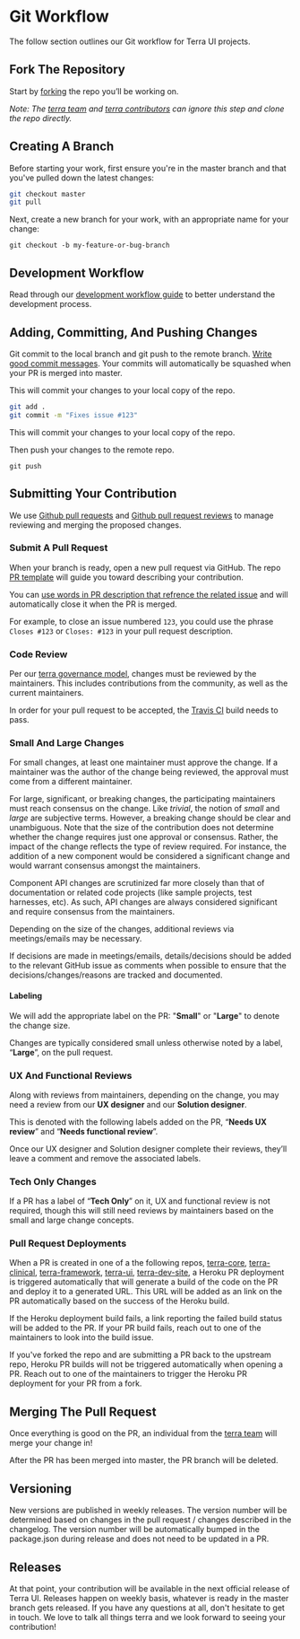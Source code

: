 # Git Workflow
The follow section outlines our Git workflow for Terra UI projects.

## Fork The Repository

Start by [forking](https://help.github.com/articles/fork-a-repo/) the repo you’ll be working on.

_Note: The [terra team](https://github.com/orgs/cerner/teams/terra) and [terra contributors](https://github.com/orgs/cerner/teams/terra-contributors) can ignore this step and clone the repo directly._

## Creating A Branch

Before starting your work, first ensure you're in the master branch and that you've pulled down the latest changes:

```sh
git checkout master
git pull
```

Next, create a new branch for your work, with an appropriate name for your change:

`git checkout -b my-feature-or-bug-branch`

## Development Workflow

Read through our [development workflow guide](#/contributing/terra-ui/developer-workflow) to better understand the development process.

## Adding, Committing, And Pushing Changes

Git commit to the local branch and git push to the remote branch. [Write good commit messages](http://tbaggery.com/2008/04/19/a-note-about-git-commit-messages.html).
Your commits will automatically be squashed when your PR is merged into master.

This will commit your changes to your local copy of the repo.

```sh
git add .
git commit -m "Fixes issue #123"
```

This will commit your changes to your local copy of the repo.

Then push your changes to the remote repo.

`git push`

## Submitting Your Contribution

We use [Github pull requests](https://help.github.com/articles/about-pull-requests/) and [Github pull request reviews](https://help.github.com/articles/about-pull-request-reviews/) to manage reviewing and merging the proposed changes.

### Submit A Pull Request

When your branch is ready, open a new pull request via GitHub. The repo [PR template](https://github.com/cerner/terra-ui/blob/master/.github/PULL_REQUEST_TEMPLATE.md) will guide you toward describing your contribution.

You can [use words in PR description that refrence the related issue](https://help.github.com/articles/closing-issues-using-keywords/) and will automatically close it when the PR is merged.

For example, to close an issue numbered `123`, you could use the phrase `Closes #123` or `Closes: #123` in your pull request description.

### Code Review

Per our [terra governance model](https://github.com/cerner/terra-ui/blob/master/GOVERNANCE.md), changes must be reviewed by the maintainers. This includes contributions from the community, as well as the current maintainers.

In order for your pull request to be accepted, the [Travis CI](https://travis-ci.org/) build needs to pass.

### Small And Large Changes

For small changes, at least one maintainer must approve the change. If a maintainer was the author of the change being reviewed, the approval must come from a different maintainer.

For large, significant, or breaking changes, the participating maintainers must reach consensus on the change. Like *trivial*, the notion of *small* and *large* are subjective terms. However, a breaking change should be clear and unambiguous. Note that the size of the contribution does not determine whether the change requires just one approval or consensus. Rather, the impact of the change reflects the type of review required. For instance, the addition of a new component would be considered a significant change and would warrant consensus amongst the maintainers.

Component API changes are scrutinized far more closely than that of documentation or related code projects (like sample projects, test harnesses, etc). As such, API changes are always considered significant and require consensus from the maintainers.

Depending on the size of the changes, additional reviews via meetings/emails may be necessary.

If decisions are made in meetings/emails, details/decisions should be added to the relevant GitHub issue as comments when possible to ensure that the decisions/changes/reasons are tracked and documented.

#### Labeling

We will add the appropriate label on the PR: "**Small**" or "**Large**" to denote the change size.

Changes are typically considered small unless otherwise noted by a label, “**Large**”, on the pull request.

### UX And Functional Reviews

Along with reviews from maintainers, depending on the change, you may need a review from our **UX designer** and our **Solution designer**.

This is denoted with the following labels added on the PR, “**Needs UX review**” and “**Needs functional review**”.

Once our UX designer and Solution designer complete their reviews, they’ll leave a comment and remove the associated labels.

### Tech Only Changes
If a PR has a label of “**Tech Only**” on it, UX and functional review is not required, though this will still need reviews by maintainers based on the small and large change concepts.

### Pull Request Deployments

When a PR is created in one of a the following repos, [terra-core](https://github.com/cerner/terra-core), [terra-clinical](https://github.com/cerner/terra-clinical), [terra-framework](https://github.com/cerner/terra-framework), [terra-ui](https://github.com/cerner/terra-ui), [terra-dev-site](https://github.com/cerner/terra-dev-site), a Heroku PR deployment is triggered automatically that will generate a build of the code on the PR and deploy it to a generated URL. This URL will be added as an link on the PR automatically based on the success of the Heroku build.

If the Heroku deployment build fails, a link reporting the failed build status will be added to the PR. If your PR build fails, reach out to one of the maintainers to look into the build issue.

If you've forked the repo and are submitting a PR back to the upstream repo, Heroku PR builds will not be triggered automatically when opening a PR. Reach out to one of the maintainers to trigger the Heroku PR deployment for your PR from a fork.

## Merging The Pull Request

Once everything is good on the PR, an individual from the [terra team](https://github.com/orgs/cerner/teams/terra) will merge your change in!

After the PR has been merged into master, the PR branch will be deleted.

## Versioning

New versions are published in weekly releases. The version number will be determined based on changes in the pull request / changes described in the changelog. The version number will be automatically bumped in the package.json during release and does not need to be updated in a PR.

## Releases

At that point, your contribution will be available in the next official release of Terra UI. Releases happen on weekly basis, whatever is ready in the master branch gets released. If you have any questions at all, don't hesitate to get in touch. We love to talk all things terra and we look forward to seeing your contribution!
